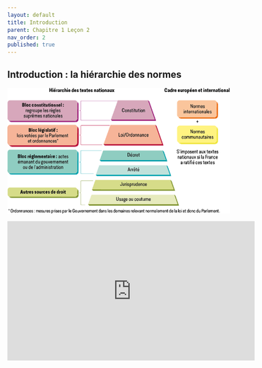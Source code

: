 ```yaml
---
layout: default
title: Introduction
parent: Chapitre 1 Leçon 2
nav_order: 2
published: true
---
```

## Introduction : la hiérarchie des normes

![normes](../../assets/img/normes.png)


<iframe width="560" height="315" src="https://www.youtube.com/embed/GfnKO5VpNoA?si=OnVM35wEFkTZqMPA" title="YouTube video player" frameborder="0" allow="accelerometer; autoplay; clipboard-write; encrypted-media; gyroscope; picture-in-picture; web-share" allowfullscreen></iframe>